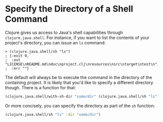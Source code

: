 # Specify the Directory of a Shell Command

Clojure gives us access to Java's shell capabilities through
`clojure.java.shell`. For instance, if you want to list the contents of your
project's directory, you can issue an `ls` command:

```
> (clojure.java.shell/sh "ls")
; {:exit 0,
;  :out "LICENSE\nREADME.md\ndoc\nproject.clj\nresources\nsrc\ntarget\ntest\n",
;  :err ""}
```

The default will always be to execute the command in the directory of the
containing project. It is likely that you'd like to specify a different
directory though. There is a function for that:

```clojure
(clojure.java.shell/with-sh-dir "some/dir" (clojure.java.shell/sh "ls"))
```

Or more concisely, you can specify the directory as part of the `sh`
function:

```clojure
(clojure.java.shell/sh "ls" :dir "some/dir")
```
